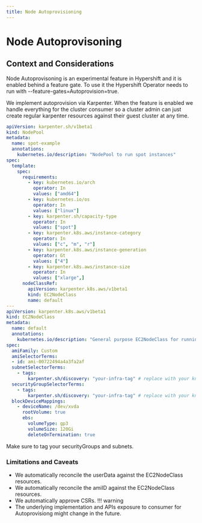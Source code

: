 ```yaml
---
title: Node Autoprovisioning
---
```


# Node Autoprovisoning

## Context and Considerations

Node Autoprovisoning is an experimental feature in Hypershift and it is enabled behind a feature gate.
To use it the Hypershift Operator needs to run with --feature-gates=Autoprovision=true.

We implement autoprovision via Karpenter. When the feature is enabled we handle everything for the cluster consumer so a cluster admin can just create regular karpenter resources against their guest cluster at any time.

```yaml
apiVersion: karpenter.sh/v1beta1
kind: NodePool
metadata:
  name: spot-example
  annotations:
    kubernetes.io/description: "NodePool to run spot instances"
spec:
  template:
    spec:
      requirements:
        - key: kubernetes.io/arch
          operator: In
          values: ["amd64"]
        - key: kubernetes.io/os
          operator: In
          values: ["linux"]
        - key: karpenter.sh/capacity-type
          operator: In
          values: ["spot"]
        - key: karpenter.k8s.aws/instance-category
          operator: In
          values: ["c", "m", "r"]
        - key: karpenter.k8s.aws/instance-generation
          operator: Gt
          values: ["4"]
        - key: karpenter.k8s.aws/instance-size
          operator: In
          values: ["xlarge",]
      nodeClassRef:
        apiVersion: karpenter.k8s.aws/v1beta1
        kind: EC2NodeClass
        name: default
---
apiVersion: karpenter.k8s.aws/v1beta1
kind: EC2NodeClass
metadata:
  name: default
  annotations:
    kubernetes.io/description: "General purpose EC2NodeClass for running Amazon Linux 2 nodes"
spec:
  amiFamily: Custom
  amiSelectorTerms:
  - id: ami-00722494a4a3fa2af
  subnetSelectorTerms:
    - tags:
        karpenter.sh/discovery: "your-infra-tag" # replace with your known tag
  securityGroupSelectorTerms:
    - tags:
        karpenter.sh/discovery: "your-infra-tag" # replace with your known tag
  blockDeviceMappings:
    - deviceName: /dev/xvda
      rootVolume: true
      ebs:
        volumeType: gp3
        volumeSize: 120Gi
        deleteOnTermination: true 
```
Make sure to tag your securityGroups and subnets.


### Limitations and Caveats
- We automatically reconcile the userData against the EC2NodeClass resources.
- We automatically reconcile the amiID against the EC2NodeClass resources.
- We automatically approve CSRs.
!!! warning
- The underlying implementation and APIs exposure to consumer for Autoprovisiong might change in the future.